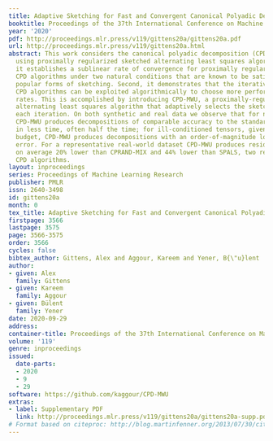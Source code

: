 ```yaml
---
title: Adaptive Sketching for Fast and Convergent Canonical Polyadic Decomposition
booktitle: Proceedings of the 37th International Conference on Machine Learning
year: '2020'
pdf: http://proceedings.mlr.press/v119/gittens20a/gittens20a.pdf
url: http://proceedings.mlr.press/v119/gittens20a.html
abstract: This work considers the canonical polyadic decomposition (CPD) of tensors
  using proximally regularized sketched alternating least squares algorithms. First,
  it establishes a sublinear rate of convergence for proximally regularized sketched
  CPD algorithms under two natural conditions that are known to be satisfied by many
  popular forms of sketching. Second, it demonstrates that the iterative nature of
  CPD algorithms can be exploited algorithmically to choose more performant sketching
  rates. This is accomplished by introducing CPD-MWU, a proximally-regularized sketched
  alternating least squares algorithm that adaptively selects the sketching rate at
  each iteration. On both synthetic and real data we observe that for noisy tensors
  CPD-MWU produces decompositions of comparable accuracy to the standard CPD decomposition
  in less time, often half the time; for ill-conditioned tensors, given the same time
  budget, CPD-MWU produces decompositions with an order-of-magnitude lower relative
  error. For a representative real-world dataset CPD-MWU produces residual errors
  on average 20% lower than CPRAND-MIX and 44% lower than SPALS, two recent sketched
  CPD algorithms.
layout: inproceedings
series: Proceedings of Machine Learning Research
publisher: PMLR
issn: 2640-3498
id: gittens20a
month: 0
tex_title: Adaptive Sketching for Fast and Convergent Canonical Polyadic Decomposition
firstpage: 3566
lastpage: 3575
page: 3566-3575
order: 3566
cycles: false
bibtex_author: Gittens, Alex and Aggour, Kareem and Yener, B{\"u}lent
author:
- given: Alex
  family: Gittens
- given: Kareem
  family: Aggour
- given: Bülent
  family: Yener
date: 2020-09-29
address: 
container-title: Proceedings of the 37th International Conference on Machine Learning
volume: '119'
genre: inproceedings
issued:
  date-parts:
  - 2020
  - 9
  - 29
software: https://github.com/kaggour/CPD-MWU
extras:
- label: Supplementary PDF
  link: http://proceedings.mlr.press/v119/gittens20a/gittens20a-supp.pdf
# Format based on citeproc: http://blog.martinfenner.org/2013/07/30/citeproc-yaml-for-bibliographies/
---
```

